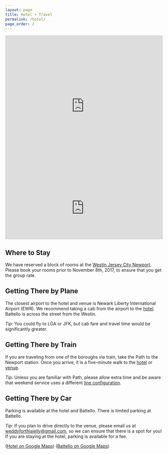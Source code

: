 ```yaml
---
layout: page
title: Hotel + Travel
permalink: /hotel/
page_order: 2
---
```


<!-- AIzaSyDuow0QXIlBlYPIim7PUf8T4Jt7hzC5U3w -->

<iframe src="https://www.google.com/maps/embed?pb=!1m34!1m12!1m3!1d1511.8207189668453!2d-74.03538154187112!3d40.725909227517306!2m3!1f0!2f0!3f0!3m2!1i1024!2i768!4f13.1!4m19!3e2!4m5!1s0x89c257543ae5b857%3A0xb16d1f453513c706!2sNewport+Station%2C+Jersey+City%2C+NJ!3m2!1d40.72699!2d-74.03383!4m5!1s0x89c25755aeb0b28b%3A0xfed2e60c29eec87d!2sBattello%2C+Washington+Boulevard%2C+Jersey+City%2C+NJ!3m2!1d40.7253475!2d-74.0322764!4m5!1s0x89c2575363ccf56b%3A0xc327eb299465b2a0!2sThe+Westin+Jersey+City+Newport%2C+Washington+Boulevard%2C+Jersey+City%2C+NJ!3m2!1d40.724852999999996!2d-74.036298!5e0!3m2!1sen!2sus!4v1497149114684" class="img-responsive img-thumbnail center-block hidden-xs" width="100%" height="450" frameborder="0" style="height: 450px !important" allowfullscreen></iframe>

<iframe src="https://www.google.com/maps/embed?pb=!1m23!1m12!1m3!1d1511.8293298422677!2d-74.03414772572422!3d40.725530168242685!2m3!1f0!2f0!3f0!3m2!1i1024!2i768!4f13.1!4m8!3e6!4m0!4m5!1s0x89c25755aeb0b28b%3A0xfed2e60c29eec87d!2sBattello%2C+502+Washington+Blvd%2C+Jersey+City%2C+NJ+07310!3m2!1d40.7253475!2d-74.0322764!5e0!3m2!1sen!2sus!4v1497150851585" class="img-responsive img-thumbnail center-block visible-xs-block" width="100%" height="200" frameborder="0" style="height: 200px !important" allowfullscreen></iframe>

## Where to Stay

We have reserved a block of rooms at the [Westin Jersey City Newport](https://www.starwoodmeeting.com/Book/KevesandEllis). Please book your rooms prior to November 8th, 2017, to ensure that you get the group rate.

## Getting There by Plane

The closest airport to the hotel and venue is Newark Liberty International Airport (EWR). We recommend taking a cab from the airport to the [hotel](https://www.google.com/maps/place/The+Westin+Jersey+City+Newport/@40.724857,-74.0384867,17z/data=!3m1!4b1!4m5!3m4!1s0x89c2575363ccf56b:0xc327eb299465b2a0!8m2!3d40.724853!4d-74.036298). Battello is across the street from the Westin.

_Tip:_ You could fly to LGA or JFK, but cab fare and travel time would be significantly greater.

## Getting There by Train

If you are traveling from one of the boroughs via train, take the Path to the Newport station. Once you arrive, it is a five-minute walk to the [hotel](https://www.google.com/maps/dir/Newport+Station,+Jersey+City,+NJ+07310/The+Westin+Jersey+City+Newport,+Washington+Boulevard,+Jersey+City,+NJ/@40.7258795,-74.0372527,17z/data=!3m1!4b1!4m13!4m12!1m5!1m1!1s0x89c257543ae5b857:0xb16d1f453513c706!2m2!1d-74.03383!2d40.72699!1m5!1m1!1s0x89c2575363ccf56b:0xc327eb299465b2a0!2m2!1d-74.036298!2d40.724853) or [venue](https://www.google.com/maps/dir/Newport+Station,+Jersey+City,+NJ+07310/Battello,+502+Washington+Blvd,+Jersey+City,+NJ+07310/@40.7261687,-74.0349036,18z/data=!3m1!4b1!4m13!4m12!1m5!1m1!1s0x89c257543ae5b857:0xb16d1f453513c706!2m2!1d-74.03383!2d40.72699!1m5!1m1!1s0x89c25755aeb0b28b:0xfed2e60c29eec87d!2m2!1d-74.0322764!2d40.7253475).

_Tip:_ Unless you are familiar with Path, please allow extra time and be aware that weekend service uses a different [line configuration](http://www.panynj.gov/path/maps.html).

## Getting There by Car

Parking is available at the hotel and Battello. There is limited parking at Battello.

_Tip:_ If you plan to drive directly to the venue, please email us at [weddyforthisjelly@gmail.com](mailto:weddyforthisjelly@gmail.com), so we can ensure that there is a spot for you! If you are staying at the hotel, parking is available for a fee.

([Hotel on Google Maps](https://www.google.com/maps/place/The+Westin+Jersey+City+Newport/@40.724857,-74.0384867,17z/data=!3m1!4b1!4m5!3m4!1s0x89c2575363ccf56b:0xc327eb299465b2a0!8m2!3d40.724853!4d-74.036298)) ([Battello on Google Maps](https://www.google.com/maps/place/Battello/@40.7253515,-74.0344651,17z/data=!3m1!4b1!4m5!3m4!1s0x89c25755aeb0b28b:0xfed2e60c29eec87d!8m2!3d40.7253475!4d-74.0322764))
